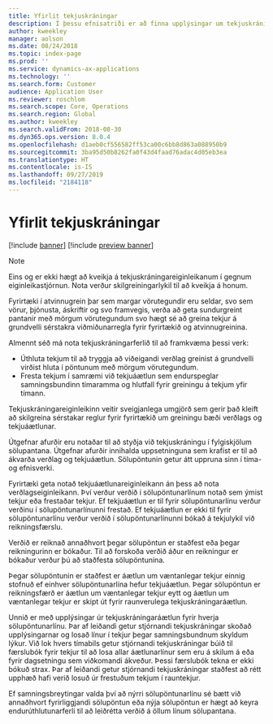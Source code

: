 ```yaml
---
title: Yfirlit tekjuskráningar
description: Í þessu efnisatriði er að finna upplýsingar um tekjuskráningareiginleikann. Þessi eiginleiki veitir sveigjanlega umgjörð sem gerir það kleift að skilgreina sérstakar reglur fyrir fyrirtækið um greiningu bæði verðlags og tekjuáætlunar fyrir pantanir með mörgum vörutegundum.
author: kweekley
manager: aolson
ms.date: 08/24/2018
ms.topic: index-page
ms.prod: ''
ms.service: dynamics-ax-applications
ms.technology: ''
ms.search.form: Customer
audience: Application User
ms.reviewer: roschlom
ms.search.scope: Core, Operations
ms.search.region: Global
ms.author: kweekley
ms.search.validFrom: 2018-08-30
ms.dyn365.ops.version: 8.0.4
ms.openlocfilehash: d1aeb0cf556582ff53ca00c6bb8d863a088950b9
ms.sourcegitcommit: 3ba95d50b8262fa0f43d4faad76adac4d05eb3ea
ms.translationtype: HT
ms.contentlocale: is-IS
ms.lasthandoff: 09/27/2019
ms.locfileid: "2184118"
---
```

# <a name="revenue-recognition-overview"></a>Yfirlit tekjuskráningar

[!include [banner](../includes/banner.md)]
[!include [preview banner](../includes/preview-banner.md)]

> [!NOTE]
> Eins og er ekki hægt að kveikja á tekjuskráningareiginleikanum í gegnum eiginleikastjórnun. Nota verður skilgreiningarlykil til að kveikja á honum.

Fyrirtæki í atvinnugrein þar sem margar vörutegundir eru seldar, svo sem vörur, þjónusta, áskriftir og svo framvegis, verða að geta sundurgreint pantanir með mörgum vörutegundum svo hægt sé að greina tekjur á grundvelli sérstakra viðmiðunarregla fyrir fyrirtækið og atvinnugreinina.

Almennt séð má nota tekjuskráningarferlið til að framkvæma þessi verk:

* Úthluta tekjum til að tryggja að viðeigandi verðlag greinist á grundvelli virðist hluta í pöntunum með mörgum vörutegundum.
* Fresta tekjum í samræmi við tekjuáætlun sem endurspeglar samningsbundinn tímaramma og hlutfall fyrir greiningu á tekjum yfir tímann.

Tekjuskráningareiginleikinn veitir sveigjanlega umgjörð sem gerir það kleift að skilgreina sérstakar reglur fyrir fyrirtækið um greiningu bæði verðlags og tekjuáætlunar.

Útgefnar afurðir eru notaðar til að styðja við tekjuskráningu í fylgiskjölum sölupantana. Útgefnar afurðir innihalda uppsetninguna sem krafist er til að ákvarða verðlag og tekjuáætlun. Sölupöntunin getur átt uppruna sinn í tíma- og efnisverki.

Fyrirtæki geta notað tekjuáætlunareiginleikann án þess að nota verðlagseiginleikann. Því verður verðið í sölupöntunarlínum notað sem ýmist tekjur eða frestaðar tekjur. Ef tekjuáætlun er til fyrir sölupöntunarlínu verður verðinu í sölupöntunarlínunni frestað. Ef tekjuáætlun er ekki til fyrir sölupöntunarlínu verður verðið í sölupöntunarlínunni bókað á tekjulykil við reikningsfærslu.

Verðið er reiknað annaðhvort þegar sölupöntun er staðfest eða þegar reikningurinn er bókaður. Til að forskoða verðið áður en reikningur er bókaður verður þú að staðfesta sölupöntunina.

Þegar sölupöntunin er staðfest er áætlun um væntanlegar tekjur einnig stofnuð ef einhver sölupöntunarlína hefur tekjuáætlun. Þegar sölupöntun er reikningsfærð er áætlun um væntanlegar tekjur eytt og áætlun um væntanlegar tekjur er skipt út fyrir raunverulega tekjuskráningaráætlun.

Unnið er með upplýsingar úr tekjuskráningaráætlun fyrir hverja sölupöntunarlínu. Þar af leiðandi getur stjórnandi tekjuskráningar skoðað upplýsingarnar og losað línur í tekjur þegar samningsbundnum skyldum lýkur. Við lok hvers tímabils getur stjórnandi tekjuskráningar búið til færslubók fyrir tekjur til að losa allar áætlunarlínur sem eru á skilum á eða fyrir dagsetningu sem viðkomandi ákveður. Þessi færslubók tekna er ekki bókuð strax. Þar af leiðandi getur stjórnandi tekjuskráningar staðfest að rétt upphæð hafi verið losuð úr frestuðum tekjum í rauntekjur.

Ef samningsbreytingar valda því að nýrri sölupöntunarlínu sé bætt við annaðhvort fyrirliggjandi sölupöntun eða nýja sölupöntun er hægt að keyra endurúthlutunarferli til að leiðrétta verðið á öllum línum sölupantana.
